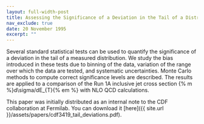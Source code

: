 ```yaml
---
layout: full-width-post
title: Assessing the Significance of a Deviation in the Tail of a Distribution
nav_exclude: true
date: 20 November 1995
excerpt: ""
---
```

Several standard statistical tests can be used to quantify the significance of a deviation in the tail of a measured distribution. We study the bias introduced in these tests due to binning of the data, variation of the range over which the data are tested, and systematic uncertainties. Monte Carlo methods to compute correct significance levels are described. The results are applied to a comparison of the Run 1A inclusive jet cross section {% m %}d\sigma/dE_{T}{% em %} with NLO QCD calculations.

This paper was initially distributed as an internal note to the CDF collaboration at Fermilab. You can download it [here]({{ site.url }}/assets/papers/cdf3419_tail_deviations.pdf).
